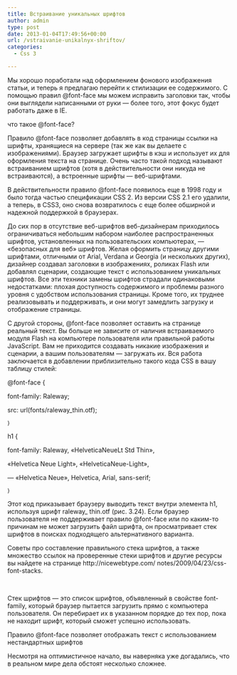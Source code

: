 ```yaml
---
title: Встраивание уникальных шрифтов
author: admin
type: post
date: 2013-01-04T17:49:56+00:00
url: /vstraivanie-unikalnyx-shriftov/
categories:
  - Css 3

---
```

Мы хорошо поработали над оформлением фонового изображения статьи, и теперь я предлагаю перейти к стилизации ее содержимого. С помощью правил @font-face мы можем исправить заголовки так, чтобы они выглядели написанными от руки — более того, этот фокус будет работать даже в IE.

что такое @font-face?

Правило @font-face позволяет добавлять в код страницы ссылки на шрифты, хранящиеся на сервере (так же как вы делаете с изображениями). Браузер загружает шрифты в кэш и использует их для оформления текста на странице. Очень часто такой подход называют встраиванием шрифтов (хотя в действительности они никуда не встраиваются), а встроенные шрифты — веб-шрифтами.

В действительности правило @font-face появилось еще в 1998 году и было тогда частью спецификации CSS 2. Из версии CSS 2.1 его удалили, а теперь, в CSS3, оно снова возвратилось с еще более обширной и надежной поддержкой в браузерах.

До сих пор в отсутствие веб-шрифтов веб-дизайнерам приходилось ограничиваться небольшим набором наиболее распространенных шрифтов, установленных на пользовательских компьютерах, — «безопасных для веб» шрифтов. Желая оформить страницу другими шрифтами, отличными от Arial, Verdana и Georgia (и нескольких других), дизайнер создавал заголовки в изображениях, роликах Flash или добавлял сценарии, создающие текст с использованием уникальных шрифтов. Все эти техники замены шрифтов страдали одинаковыми недостатками: плохая доступность содержимого и проблемы разного уровня с удобством использования страницы. Кроме того, их труднее реализовывать и поддерживать, и они могут замедлить загрузку и отображение страницы.

С другой стороны, @font-face позволяет оставить на странице реальный текст. Вы больше не зависите от наличия встраиваемого модуля Flash на компьютере пользователя или правильной работы JavaScript. Вам не приходится создавать никакие изображения и сценарии, а вашим пользователям — загружать их. Вся работа заключается в добавлении приблизительно такого кода CSS в вашу таблицу стилей:

@font-face {

font-family: Raleway;

src: url(fonts/raleway_thin.otf);

<sup>}</sup>

h1 {

font-family: Raleway, &#171;HelveticaNeueLt Std Thin&#187;,

&#171;Helvetica Neue Light&#187;, &#171;HelveticaNeue-Light&#187;,

&#8212; &#171;Helvetica Neue&#187;, Helvetica, Arial, sans-serif;

<sup>}</sup>

Этот код приказывает браузеру выводить текст внутри элемента h1, используя шрифт raleway_ thin.otf (рис. 3.24). Если браузер пользователя не поддерживает правило @font-face или по каким-то причинам не может загрузить файл шрифта, он просматривает стек шрифтов в поисках подходящего альтернативного варианта.

<div>
  <p>
    Советы про составление правильного стека шрифтов, а также множество ссылок на проверенные стеки шрифтов и другие ресурсы вы найдете на странице http://nicewebtype.com/ notes/2009/04/23/css-font-stacks.
  </p>
</div>

&nbsp;

Стек шрифтов — это список шрифтов, объявленный в свойстве font-family, который браузер пытается загрузить прямо с компьютера пользователя. Он перебирает их в указанном порядке до тех пор, пока не находит шрифт, который сможет успешно использовать.

Правило @font-face позволяет отображать текст с использованием нестандартных шрифтов

Несмотря на оптимистичное начало, вы наверняка уже догадались, что в реальном мире дела обстоят несколько сложнее.